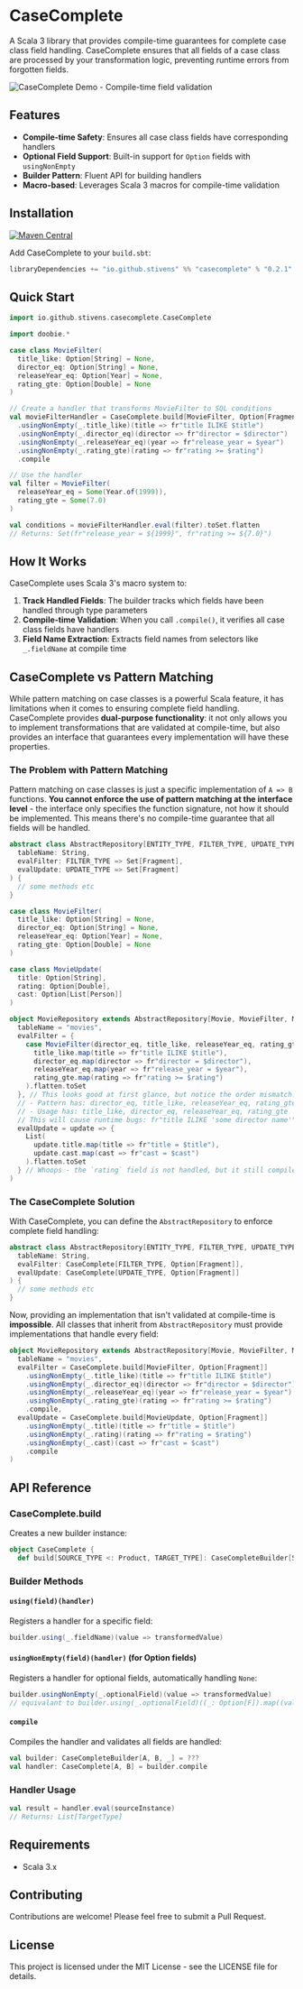 # CaseComplete

A Scala 3 library that provides compile-time guarantees for complete case class field handling. CaseComplete ensures that all fields of a case class are processed by your transformation logic, preventing runtime errors from forgotten fields.

![CaseComplete Demo - Compile-time field validation](screenshots/casecomplete.gif "CaseComplete in action")


## Features

- **Compile-time Safety**: Ensures all case class fields have corresponding handlers
- **Optional Field Support**: Built-in support for `Option` fields with `usingNonEmpty`
- **Builder Pattern**: Fluent API for building handlers
- **Macro-based**: Leverages Scala 3 macros for compile-time validation

## Installation

[![Maven Central](https://maven-badges.sml.io/sonatype-central/io.github.stivens/casecomplete_3/badge.svg?style=social)](https://maven-badges.sml.io/sonatype-central/io.github.stivens/casecomplete_3)

Add CaseComplete to your `build.sbt`:

```scala
libraryDependencies += "io.github.stivens" %% "casecomplete" % "0.2.1"
```

## Quick Start

```scala
import io.github.stivens.casecomplete.CaseComplete

import doobie.*

case class MovieFilter(
  title_like: Option[String] = None,
  director_eq: Option[String] = None,
  releaseYear_eq: Option[Year] = None,
  rating_gte: Option[Double] = None
)

// Create a handler that transforms MovieFilter to SQL conditions
val movieFilterHandler = CaseComplete.build[MovieFilter, Option[Fragment]]
  .usingNonEmpty(_.title_like)(title => fr"title ILIKE $title")
  .usingNonEmpty(_.director_eq)(director => fr"director = $director")
  .usingNonEmpty(_.releaseYear_eq)(year => fr"release_year = $year")
  .usingNonEmpty(_.rating_gte)(rating => fr"rating >= $rating")
  .compile

// Use the handler
val filter = MovieFilter(
  releaseYear_eq = Some(Year.of(1999)),
  rating_gte = Some(7.0)
)

val conditions = movieFilterHandler.eval(filter).toSet.flatten
// Returns: Set(fr"release_year = ${1999}", fr"rating >= ${7.0}")
```

## How It Works

CaseComplete uses Scala 3's macro system to:

1. **Track Handled Fields**: The builder tracks which fields have been handled through type parameters
2. **Compile-time Validation**: When you call `.compile()`, it verifies all case class fields have handlers
3. **Field Name Extraction**: Extracts field names from selectors like `_.fieldName` at compile time

## CaseComplete vs Pattern Matching

While pattern matching on case classes is a powerful Scala feature, it has limitations when it comes to ensuring complete field handling. CaseComplete provides **dual-purpose functionality**: it not only allows you to implement transformations that are validated at compile-time, but also provides an interface that guarantees every implementation will have these properties.

### The Problem with Pattern Matching

Pattern matching on case classes is just a specific implementation of `A => B` functions. **You cannot enforce the use of pattern matching at the interface level** - the interface only specifies the function signature, not how it should be implemented. This means there's no compile-time guarantee that all fields will be handled.

```scala
abstract class AbstractRepository[ENTITY_TYPE, FILTER_TYPE, UPDATE_TYPE](
  tableName: String,
  evalFilter: FILTER_TYPE => Set[Fragment],
  evalUpdate: UPDATE_TYPE => Set[Fragment]
) {
  // some methods etc
}

case class MovieFilter(
  title_like: Option[String] = None,
  director_eq: Option[String] = None,
  releaseYear_eq: Option[Year] = None,
  rating_gte: Option[Double] = None
)

case class MovieUpdate(
  title: Option[String],
  rating: Option[Double],
  cast: Option[List[Person]]
)

object MovieRepository extends AbstractRepository[Movie, MovieFilter, MovieUpdate] (
  tableName = "movies",
  evalFilter = {
    case MovieFilter(director_eq, title_like, releaseYear_eq, rating_gte) => List(
      title_like.map(title => fr"title ILIKE $title"),
      director_eq.map(director => fr"director = $director"),
      releaseYear_eq.map(year => fr"release_year = $year"),
      rating_gte.map(rating => fr"rating >= $rating")
    ).flatten.toSet
  }, // This looks good at first glance, but notice the order mismatch:
  // - Pattern has: director_eq, title_like, releaseYear_eq, rating_gte
  // - Usage has: title_like, director_eq, releaseYear_eq, rating_gte
  // This will cause runtime bugs: fr"title ILIKE 'some director name'" and fr"director = 'some movie title'"
  evalUpdate = update => {
    List(
      update.title.map(title => fr"title = $title"),
      update.cast.map(cast => fr"cast = $cast")
    ).flatten.toSet
  } // Whoops - the `rating` field is not handled, but it still compiles!
)
```

### The CaseComplete Solution

With CaseComplete, you can define the `AbstractRepository` to enforce complete field handling:

```scala
abstract class AbstractRepository[ENTITY_TYPE, FILTER_TYPE, UPDATE_TYPE](
  tableName: String,
  evalFilter: CaseComplete[FILTER_TYPE, Option[Fragment]],
  evalUpdate: CaseComplete[UPDATE_TYPE, Option[Fragment]]
) {
  // some methods etc
}
```

Now, providing an implementation that isn't validated at compile-time is **impossible**. All classes that inherit from `AbstractRepository` must provide implementations that handle every field:

```scala
object MovieRepository extends AbstractRepository[Movie, MovieFilter, MovieUpdate] (
  tableName = "movies",
  evalFilter = CaseComplete.build[MovieFilter, Option[Fragment]]
    .usingNonEmpty(_.title_like)(title => fr"title ILIKE $title")
    .usingNonEmpty(_.director_eq)(director => fr"director = $director")
    .usingNonEmpty(_.releaseYear_eq)(year => fr"release_year = $year")
    .usingNonEmpty(_.rating_gte)(rating => fr"rating >= $rating")
    .compile,
  evalUpdate = CaseComplete.build[MovieUpdate, Option[Fragment]]
    .usingNonEmpty(_.title)(title => fr"title = $title")
    .usingNonEmpty(_.rating)(rating => fr"rating = $rating")
    .usingNonEmpty(_.cast)(cast => fr"cast = $cast")
    .compile
)
```


## API Reference

### CaseComplete.build

Creates a new builder instance:

```scala
object CaseComplete {
  def build[SOURCE_TYPE <: Product, TARGET_TYPE]: CaseCompleteBuilder[SOURCE_TYPE, TARGET_TYPE, EmptyTuple]
```

### Builder Methods

#### `using(field)(handler)`

Registers a handler for a specific field:

```scala
builder.using(_.fieldName)(value => transformedValue)
```

#### `usingNonEmpty(field)(handler)` (for Option fields)

Registers a handler for optional fields, automatically handling `None`:

```scala
builder.usingNonEmpty(_.optionalField)(value => transformedValue)
// equivalant to builder.using(_.optionalField)((_: Option[F]).map((value: F) => transformedValue))
```

#### `compile`

Compiles the handler and validates all fields are handled:

```scala
val builder: CaseCompleteBuilder[A, B, _] = ???
val handler: CaseComplete[A, B] = builder.compile
```

### Handler Usage

```scala
val result = handler.eval(sourceInstance)
// Returns: List[TargetType]
```

## Requirements

- Scala 3.x

## Contributing

Contributions are welcome! Please feel free to submit a Pull Request.

## License

This project is licensed under the MIT License - see the LICENSE file for details.
